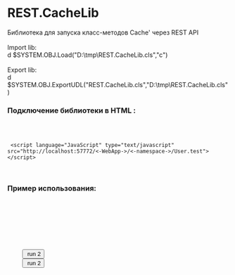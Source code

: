 # REST.CacheLib
Библиотека для запуска класс-методов Cache' через REST API 
<br>
<br>Import lib:
<br>  d $SYSTEM.OBJ.Load("D:\tmp\REST.CacheLib.cls","c")	
<br>Export lib:
<br>  d $SYSTEM.OBJ.ExportUDL("REST.CacheLib.cls","D:\tmp\REST.CacheLib.cls")	

<h3>Подключение библиотеки в HTML :</h3>

<pre>
     <script language="JavaScript" type="text/javascript" src="http://localhost:57772/<-WebApp->/<-namespace->"></script>
     <script language="JavaScript" type="text/javascript" src="http://localhost:57772/<-WebApp->/<-namespace->/User.test"></script>
</pre>

<h3>Пример использования:</h3>
<pre>
<html>
 <head>
   <script language="JavaScript" type="text/javascript" src="http://localhost:57772/android"></script>
   <script language="JavaScript" type="text/javascript" src="http://localhost:57772/android/User.test"></script>
   <script language="JavaScript">
    callBack=function(txt){
	    alert('callBack:'+txt)
    }
 
    ProgressBack=function(txt){
	    alert('ProgressBack:'+txt)
    }
    
    test=function(){
	    run('www',callBack,ProgressBack)
    }  
  </script>
</head>
<body>
    <button onclick="console.log(GetServer('User.test.run','www'))"> run 2</button>
    <button onclick="test()"> run 2</button>
</body>
</html>
</pre>
